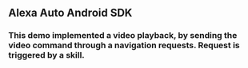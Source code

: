 ## Alexa Auto Android SDK


### This demo implemented a video playback, by sending the video command through a navigation requests. Request is triggered by a skill.

